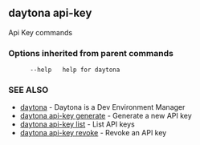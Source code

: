 ## daytona api-key

Api Key commands

### Options inherited from parent commands

```
      --help   help for daytona
```

### SEE ALSO

* [daytona](daytona.md)	 - Daytona is a Dev Environment Manager
* [daytona api-key generate](daytona_api-key_generate.md)	 - Generate a new API key
* [daytona api-key list](daytona_api-key_list.md)	 - List API keys
* [daytona api-key revoke](daytona_api-key_revoke.md)	 - Revoke an API key

